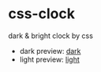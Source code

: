 # css-clock
dark &amp; bright clock by css

- dark preview: [dark](http://div.gg/demo/clock/clock-dark.html)
- light preview: [light](http://div.gg/demo/clock/clock-bright.html)


